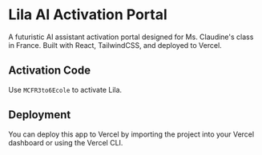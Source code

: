 
# Lila AI Activation Portal

A futuristic AI assistant activation portal designed for Ms. Claudine's class in France. Built with React, TailwindCSS, and deployed to Vercel.

## Activation Code
Use `MCFR3to6Ecole` to activate Lila.

## Deployment
You can deploy this app to Vercel by importing the project into your Vercel dashboard or using the Vercel CLI.
